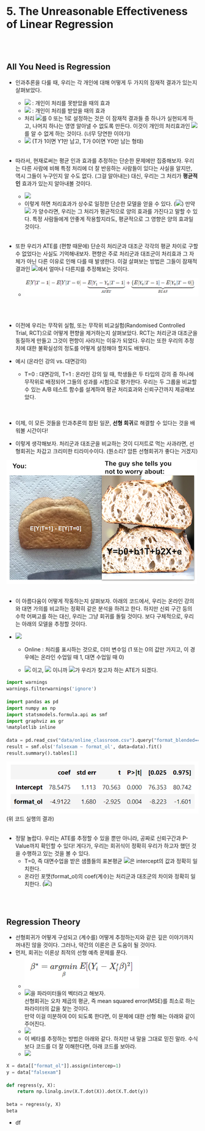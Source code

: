 <br><br><br><br>

# 5. The Unreasonable Effectiveness of Linear Regression

<br><br>

## All You Need is Regression
- 인과추론을 다룰 때, 우리는 각 개인에 대해 어떻게 두 가지의 잠재적 결과가 있는지 살펴보았다.
  - <img src="https://render.githubusercontent.com/render/math?math=Y_0"> : 개인이 처리를 못받았을 때의 효과
  - <img src="https://render.githubusercontent.com/render/math?math=Y_1"> : 개인이 처리를 받았을 때의 효과
  - 처리 <img src="https://render.githubusercontent.com/render/math?math=T">를 0 또는 1로 설정하는 것은 이 잠재적 결과들 중 하나가 실현되게 하고, 나머지 하나는 영영 알아낼 수 없도록 만든다. 이것이 개인의 처리효과인 <img src="https://render.githubusercontent.com/render/math?math=\tau_i = Y_{1i} - Y_{0i}">를 알 수 없게 하는 것이다. (너무 당연한 이야기)
  - <img src="https://render.githubusercontent.com/render/math?math=Y_i = Y_{0i}(1-T_i) %2B T_iY_{1i}"> (T가 1이면 Y1만 남고, T가 0이면 Y0만 남는 형태)
<br><br>

- 따라서, 현재로써는 평균 인과 효과를 추정하는 단순한 문제에만 집중해보자. 우리는 다른 사람에 비해 특정 처리에 더 잘 반응하는 사람들이 있다는 사실을 알지만, 역시 그들이 누구인지 알 수도 없다. (그걸 알아내는) 대신, 우리는 그 처리가 **평균적인** 효과가 있는지 알아내볼 것이다. 
  - <img src="https://render.githubusercontent.com/render/math?math=ATE = E[Y_1 - Y_0]">  
  - 이렇게 하면 처리효과가 상수로 일정한 단순한 모델을 얻을 수 있다. (<img src="https://render.githubusercontent.com/render/math?math=Y_{1i} = Y_{0i} %2B \kappa">) 만약 <img src="https://render.githubusercontent.com/render/math?math=\kappa"> 가 양수라면, 우리는 그 처리가 평균적으로 양의 효과를 가진다고 말할 수 있다. 특정 사람들에게 안좋게 작용할지라도, 평균적으로 그 영향은 양의 효과일 것이다. 
<br><br>

- 또한 우리가 ATE를 (편향 때문에) 단순히 처리군과 대조군 각각의 평균 차이로 구할 수 없었다는 사실도 기억해내보자. 편향은 주로 처리군과 대조군이 처리효과 그 자체가 아닌 다른 이유로 인해 다를 때 발생한다. 이걸 살펴보는 방법은 그들이 잠재적 결과인 <img src="https://render.githubusercontent.com/render/math?math=Y_0">에서 얼마나 다른지를 추정해보는 것이다. 
  - <img src="https://github.com/DoyoungKim12/causal-inference/blob/master/img_BnT/bnt_17.PNG?raw=true">
<br><br>

- 이전에 우리는 무작위 실험, 또는 무작위 비교실험(Randomised Controlled Trial, RCT)으로 어떻게 편향을 제거하는지 살펴보았다. RCT는 처리군과 대조군을 동질하게 만들고 그것이 편향이 사라지는 이유가 되었다. 우리는 또한 우리의 추정치에 대한 불확실성의 정도를 어떻게 설정해야 할지도 배웠다.
- 예시 (온라인 강의 vs. 대면강의)
  - T=0 : 대면강의, T=1 : 온라인 강의 일 때, 학생들은 두 타입의 강의 중 하나에 무작위로 배정되어 그들의 성과를 시험으로 평가한다. 우리는 두 그룹을 비교할 수 있는 A/B 테스트 함수를 설계하여 평균 처리효과와 신뢰구간까지 제공해보았다.  
<br><br>

- 이제, 이 모든 것들을 인과추론의 참된 일꾼, **선형 회귀**로 해결할 수 있다는 것을 배워볼 시간이다! 
- 이렇게 생각해보자. 처리군과 대조군을 비교하는 것이 디저트로 먹는 사과라면, 선형회귀는 차갑고 크리미한 티라미수이다. (뭔소리? 암튼 선형회귀가 좋다는 거겠지)
<img src="https://github.com/DoyoungKim12/causal-inference/blob/master/img_BnT/bnt_18.png?raw=true">
<br><br>

- 이 아름다움이 어떻게 작동하는지 살펴보자. 아래의 코드에서, 우리는 온라인 강의와 대면 가의를 비교하는 정확히 같은 분석을 하려고 한다. 하지만 신뢰 구간 등의 수학 어쩌고를 하는 대신, 우리는 그냥 회귀를 돌릴 것이다. 보다 구체적으로, 우리는 아래의 모델을 추정할 것이다.
- <img src="https://render.githubusercontent.com/render/math?math={exam}_{i} = \beta_0 %2B \kappa {Online}_i %2B \mu_i"> 
  
  - Online : 처리를 표시하는 것으로, 더미 변수임 (1 또는 0의 값만 가지고, 이 경우에는 온라인 수업일 때 1, 대면 수업일 때 0)
  
  - <img src="https://render.githubusercontent.com/render/math?math=E[Y|T=0] = \beta_0"> 이고, <img src="https://render.githubusercontent.com/render/math?math=E[Y|T=1] = \beta_0 %2B \kappa"> 이니까 <img src="https://render.githubusercontent.com/render/math?math=\kappa">가 우리가 찾고자 하는 ATE가 되겠다.

```python
import warnings
warnings.filterwarnings('ignore')

import pandas as pd
import numpy as np
import statsmodels.formula.api as smf
import graphviz as gr
%matplotlib inline

data = pd.read_csv("data/online_classroom.csv").query("format_blended==0")
result = smf.ols('falsexam ~ format_ol', data=data).fit()
result.summary().tables[1]
```
<img src="https://github.com/DoyoungKim12/causal-inference/blob/master/img_BnT/bnt_19.PNG?raw=true">
(위 코드 실행의 결과)
<br><br>

- 정말 놀랍다. 우리는 ATE를 추정할 수 있을 뿐만 아니라, 공짜로 신뢰구간과 P-Value까지 확인할 수 있다! 게다가, 우리는 회귀식이 정확히 우리가 하고자 했던 것을 수행하고 있는 것을 볼 수 있다.
  - T=0, 즉 대면수업을 받은 샘플들의 표본평균 <img src="https://render.githubusercontent.com/render/math?math=E[Y|T=0]">은 intercept의 값과 정확히 일치한다.
  - 온라인 포맷(format_ol)의 coef(계수)는 처리군과 대조군의 차이와 정확히 일치한다. (<img src="https://render.githubusercontent.com/render/math?math=E[Y|T=1] - E[Y|T=0]">)

<br><br>

## Regression Theory
- 선형회귀가 어떻게 구성되고 (계수를) 어떻게 추정하는지와 같은 깊은 이야기까지 꺼내진 않을 것이다. 그러나, 약간의 이론은 큰 도움이 될 것이다.
- 먼저, 회귀는 이론상 최적의 선형 예측 문제를 푼다.
  - <img src="https://github.com/DoyoungKim12/causal-inference/blob/master/img_BnT/bnt_20.PNG?raw=true">
  - <img src="https://render.githubusercontent.com/render/math?math=\beta^*">을 파라미터들의 벡터라고 해보자. <br>선형회귀는 오차 제곱의 평균, 즉 mean squared error(MSE)를 최소로 하는 파라미터의 값을 찾는 것이다. <br>만약 이걸 미분하여 0이 되도록 한다면, 이 문제에 대한 선형 해는 아래와 같이 주어진다.
  - <img src="https://render.githubusercontent.com/render/math?math=\beta^* = E[X_i^'X_i]^{-1}E[X_i^'Y_i]">
  - 이 베타를 추정하는 방법은 아래와 같다. 하지만 내 말을 그대로 믿진 말라. 수식보다 코드를 더 잘 이해한다면, 아래 코드를 보아라.
  - <img src="https://render.githubusercontent.com/render/math?math=\hat\beta = (X_i^'X_i)^{-1}X_i^'Y_i">

```python
X = data[["format_ol"]].assign(intercep=1)
y = data["falsexam"]

def regress(y, X): 
    return np.linalg.inv(X.T.dot(X)).dot(X.T.dot(y))

beta = regress(y, X)
beta
```

- df 









